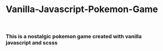 
# Vanilla-Javascript-Pokemon-Game

<br>

### This is a nostalgic pokemon game created with vanilla javascript and scsss
